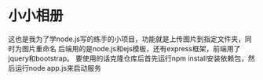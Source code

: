 # 小小相册
这也是我为了学node.js写的练手的小项目，功能就是上传图片到指定文件夹，同时为图片重命名
后端用的是node.js和ejs模板，还有express框架，前端用了jquery和bootstrap。
要使用的话克隆仓库后首先运行npm install安装依赖包，然后运行node app.js来启动服务
